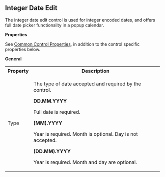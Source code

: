 ## Integer Date Edit

The integer date edit control is used for integer encoded dates, and offers full date picker functionality in a popup calendar.

 **Properties**

See [Common Control Properties](../common-control-properties.md), in addition to the control specific properties below.

**General** 

<table style="WIDTH: 100%">

<tbody>

<tr>

<th>Property</th>

<th>Description</th>

</tr>

<tr>

<td><span style="FONT-WEIGHT: normal">Type</td>

<td>

The type of date accepted and required by the control.

**DD.MM.YYYY**

Full date is required.

**(MM).YYYY**

Year is required. Month is optional. Day is not accepted.

**(DD.MM).YYYY**

Year is required. Month and day are optional.

</td>

</tr>

</tbody>

</table>